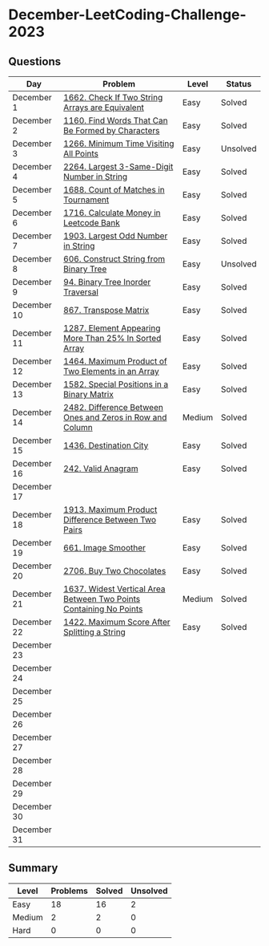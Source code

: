 # December-LeetCoding-Challenge-2023

## Questions
| Day | Problem | Level | Status |
| --- | --- | --- | --- |
| December 1 | [1662. Check If Two String Arrays are Equivalent](https://leetcode.com/problems/check-if-two-string-arrays-are-equivalent/) | Easy | Solved |
| December 2 | [1160. Find Words That Can Be Formed by Characters](https://leetcode.com/problems/find-words-that-can-be-formed-by-characters/) | Easy | Solved |
| December 3 | [1266. Minimum Time Visiting All Points](https://leetcode.com/problems/minimum-time-visiting-all-points/) | Easy | Unsolved |
| December 4 | [2264. Largest 3-Same-Digit Number in String](https://leetcode.com/problems/largest-3-same-digit-number-in-string/) | Easy | Solved |
| December 5 | [1688. Count of Matches in Tournament](https://leetcode.com/problems/count-of-matches-in-tournament/) | Easy | Solved |
| December 6 | [1716. Calculate Money in Leetcode Bank](https://leetcode.com/problems/calculate-money-in-leetcode-bank/) | Easy | Solved |
| December 7 | [1903. Largest Odd Number in String](https://leetcode.com/problems/largest-odd-number-in-string/) | Easy | Solved |
| December 8 | [606. Construct String from Binary Tree](https://leetcode.com/problems/construct-string-from-binary-tree/) | Easy | Unsolved |
| December 9 | [94. Binary Tree Inorder Traversal](https://leetcode.com/problems/binary-tree-inorder-traversal/) | Easy | Solved |
| December 10 | [867. Transpose Matrix](https://leetcode.com/problems/transpose-matrix/) | Easy | Solved |
| December 11 | [1287. Element Appearing More Than 25% In Sorted Array](https://leetcode.com/problems/element-appearing-more-than-25-in-sorted-array/) | Easy | Solved |
| December 12 | [1464. Maximum Product of Two Elements in an Array](https://leetcode.com/problems/maximum-product-of-two-elements-in-an-array/) | Easy | Solved |
| December 13 | [1582. Special Positions in a Binary Matrix](https://leetcode.com/problems/special-positions-in-a-binary-matrix/) | Easy | Solved |
| December 14 | [2482. Difference Between Ones and Zeros in Row and Column](https://leetcode.com/problems/difference-between-ones-and-zeros-in-row-and-column/) | Medium | Solved |
| December 15 | [1436. Destination City](https://leetcode.com/problems/destination-city/) | Easy | Solved |
| December 16 | [242. Valid Anagram](https://leetcode.com/problems/valid-anagram/) | Easy | Solved |
| December 17 | []() |  |  |
| December 18 | [1913. Maximum Product Difference Between Two Pairs](https://leetcode.com/problems/maximum-product-difference-between-two-pairs/) | Easy | Solved |
| December 19 | [661. Image Smoother](https://leetcode.com/problems/image-smoother/) | Easy | Solved |
| December 20 | [2706. Buy Two Chocolates](https://leetcode.com/problems/buy-two-chocolates/) | Easy | Solved |
| December 21 | [1637. Widest Vertical Area Between Two Points Containing No Points](https://leetcode.com/problems/widest-vertical-area-between-two-points-containing-no-points/) | Medium | Solved |
| December 22 | [1422. Maximum Score After Splitting a String](https://leetcode.com/problems/maximum-score-after-splitting-a-string/) | Easy | Solved |
| December 23 | []() |  |  |
| December 24 | []() |  |  |
| December 25 | []() |  |  |
| December 26 | []() |  |  |
| December 27 | []() |  |  |
| December 28 | []() |  |  |
| December 29 | []() |  |  |
| December 30 | []() |  |  |
| December 31 | []() |  |  |



## Summary
| Level  | Problems | Solved | Unsolved |
| ---    | --- | --- | --- |
| Easy   | 18 | 16 | 2 |
| Medium | 2 | 2 | 0 |
| Hard   | 0 | 0 | 0 |
